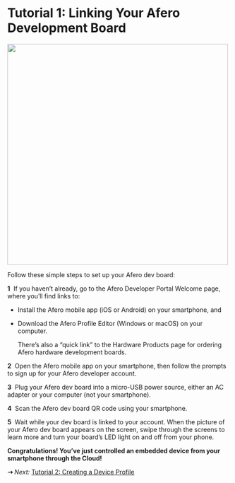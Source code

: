 # Tutorial 1: Linking Your Afero Development Board

<img src="../img/OOBEMod_fr_board.png" width="500" style="vertical-align:middle;margin:0px 0px;border:none">

Follow these simple steps to set up your Afero dev board:

**1**&nbsp;&nbsp;If you haven’t already, go to the Afero Developer Portal Welcome page, where you’ll find links to:

- Install the Afero mobile app (iOS or Android) on your smartphone, and
- Download the Afero Profile Editor (Windows or macOS) on your computer.

    There’s also a “quick link” to the Hardware Products page for ordering Afero hardware development boards.

**2**&nbsp;&nbsp;Open the Afero mobile app on your smartphone, then follow the prompts to sign up for your Afero developer account.

**3**&nbsp;&nbsp;Plug your Afero dev board into a micro-USB power source, either an AC adapter or your computer (not your smartphone).

**4**&nbsp;&nbsp;Scan the Afero dev board QR code using your smartphone.

**5**&nbsp;&nbsp;Wait while your dev board is linked to your account. When the picture of your Afero dev board appears on the screen, swipe through the screens to learn more and turn your board’s LED light on and off from your phone.

**Congratulations! You’ve just controlled an embedded device from your smartphone through the Cloud!**

 **&#8674;** *Next:* [Tutorial 2: Creating a Device Profile](../Lesson2)